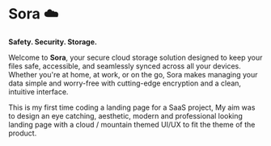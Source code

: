 # Sora ☁️

**Safety. Security. Storage.**

Welcome to **Sora**, your secure cloud storage solution designed to keep your files safe, accessible, and seamlessly synced across all your devices. Whether you're at home, at work, or on the go, Sora makes managing your data simple and worry-free with cutting-edge encryption and a clean, intuitive interface.

This is my first time coding a landing page for a SaaS project, My aim was to design an eye catching, aesthetic, modern and professional looking landing page with a cloud / mountain themed UI/UX to fit the theme of the product.
